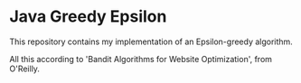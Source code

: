 Java Greedy Epsilon
===================

This repository contains my implementation of an Epsilon-greedy algorithm.

All this according to 'Bandit Algorithms for Website Optimization', from O'Reilly.
